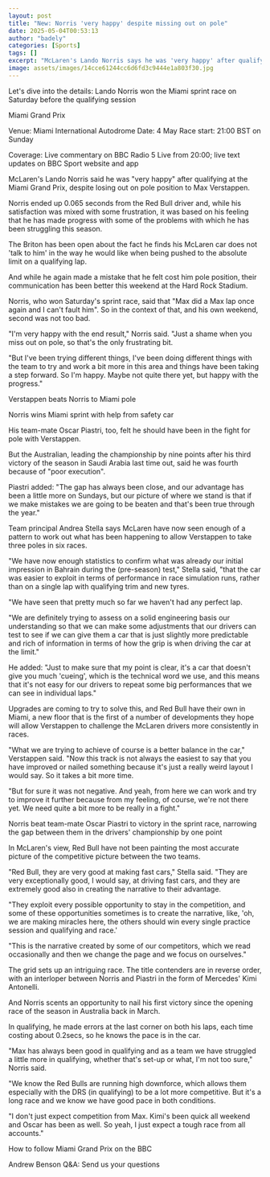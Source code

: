 ```yaml
---
layout: post
title: "New: Norris 'very happy' despite missing out on pole"
date: 2025-05-04T00:53:13
author: "badely"
categories: [Sports]
tags: []
excerpt: "McLaren's Lando Norris says he was 'very happy' after qualifying at the Miami Grand Prix, despite losing out on pole position to Max Verstappen."
image: assets/images/14cce61244cc6d6fd3c9444e1a803f30.jpg
---
```


Let's dive into the details: Lando Norris won the Miami sprint race on Saturday before the qualifying session

Miami Grand Prix

Venue: Miami International Autodrome Date: 4 May Race start: 21:00 BST on Sunday

Coverage: Live commentary on BBC Radio 5 Live from 20:00; live text updates on BBC Sport website and app

McLaren's Lando Norris said he was "very happy" after qualifying at the Miami Grand Prix, despite losing out on pole position to Max Verstappen.

Norris ended up 0.065 seconds from the Red Bull driver and, while his satisfaction was mixed with some frustration, it was based on his feeling that he has made progress with some of the problems with which he has been struggling this season.

The Briton has been open about the fact he finds his McLaren car does not 'talk to him' in the way he would like when being pushed to the absolute limit on a qualifying lap.

And while he again made a mistake that he felt cost him pole position, their communication has been better this weekend at the Hard Rock Stadium.

Norris, who won Saturday's sprint race, said that "Max did a Max lap once again and I can't fault him". So in the context of that, and his own weekend, second was not too bad.

"I'm very happy with the end result," Norris said. "Just a shame when you miss out on pole, so that's the only frustrating bit.

"But I've been trying different things, I've been doing different things with the team to try and work a bit more in this area and things have been taking a step forward. So I'm happy. Maybe not quite there yet, but happy with the progress."

Verstappen beats Norris to Miami pole

Norris wins Miami sprint with help from safety car

His team-mate Oscar Piastri, too, felt he should have been in the fight for pole with Verstappen.

But the Australian, leading the championship by nine points after his third victory of the season in Saudi Arabia last time out, said he was fourth because of "poor execution".

Piastri added: "The gap has always been close, and our advantage has been a little more on Sundays, but our picture of where we stand is that if we make mistakes we are going to be beaten and that's been true through the year."

Team principal Andrea Stella says McLaren have now seen enough of a pattern to work out what has been happening to allow Verstappen to take three poles in six races.

"We have now enough statistics to confirm what was already our initial impression in Bahrain during the (pre-season) test," Stella said, "that the car was easier to exploit in terms of performance in race simulation runs, rather than on a single lap with qualifying trim and new tyres.

"We have seen that pretty much so far we haven't had any perfect lap.

"We are definitely trying to assess on a solid engineering basis our understanding so that we can make some adjustments that our drivers can test to see if we can give them a car that is just slightly more predictable and rich of information in terms of how the grip is when driving the car at the limit."

He added: "Just to make sure that my point is clear, it's a car that doesn't give you much 'cueing', which is the technical word we use, and this means that it's not easy for our drivers to repeat some big performances that we can see in individual laps."

Upgrades are coming to try to solve this, and Red Bull have their own in Miami, a new floor that is the first of a number of developments they hope will allow Verstappen to challenge the McLaren drivers more consistently in races.

"What we are trying to achieve of course is a better balance in the car," Verstappen said. "Now this track is not always the easiest to say that you have improved or nailed something because it's just a really weird layout I would say. So it takes a bit more time.

"But for sure it was not negative. And yeah, from here we can work and try to improve it further because from my feeling, of course, we're not there yet. We need quite a bit more to be really in a fight."

Norris beat team-mate Oscar Piastri to victory in the sprint race, narrowing the gap between them in the drivers' championship by one point

In McLaren's view, Red Bull have not been painting the most accurate picture of the competitive picture between the two teams.

"Red Bull, they are very good at making fast cars," Stella said. "They are very exceptionally good, I would say, at driving fast cars, and they are extremely good also in creating the narrative to their advantage.

"They exploit every possible opportunity to stay in the competition, and some of these opportunities sometimes is to create the narrative, like, 'oh, we are making miracles here, the others should win every single practice session and qualifying and race.'

"This is the narrative created by some of our competitors, which we read occasionally and then we change the page and we focus on ourselves."

The grid sets up an intriguing race. The title contenders are in reverse order, with an interloper between Norris and Piastri in the form of Mercedes' Kimi Antonelli.

And Norris scents an opportunity to nail his first victory since the opening race of the season in Australia back in March.

In qualifying, he made errors at the last corner on both his laps, each time costing about 0.2secs, so he knows the pace is in the car.

"Max has always been good in qualifying and as a team we have struggled a little more in qualifying, whether that's set-up or what, I'm not too sure," Norris said.

"We know the Red Bulls are running high downforce, which allows them especially with the DRS (in qualifying) to be a lot more competitive. But it's a long race and we know we have good pace in both conditions.

"I don't just expect competition from Max. Kimi's been quick all weekend and Oscar has been as well. So yeah, I just expect a tough race from all accounts."

How to follow Miami Grand Prix on the BBC

Andrew Benson Q&A: Send us your questions

